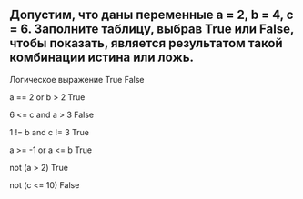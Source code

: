 ## Допустим, что даны переменные a = 2, b = 4, c = 6. Заполните таблицу, выбрав True или False, чтобы показать, является результатом такой комбинации истина или ложь.


Логическое выражение	True	False


a == 2 or b > 2	        True

6 <= c and a > 3	    False

1 != b and c != 3	    True

a >= -1 or a <= b	    True

not (a > 2)	            True

not (c <= 10)           False